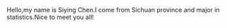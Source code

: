 Hello,my name is Siying Chen.I come from Sichuan province and major in statistics.Nice to meet you all!

